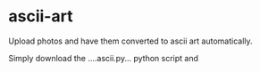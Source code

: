 # ascii-art

Upload photos and have them converted to ascii art automatically.

Simply download the ....ascii.py... python script and 
